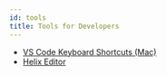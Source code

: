 ```yaml
---
id: tools
title: Tools for Developers
---
```


- [VS Code Keyboard Shortcuts (Mac)](https://code.visualstudio.com/shortcuts/keyboard-shortcuts-macos.pdf)
- [Helix Editor](https://helix-editor.com/)